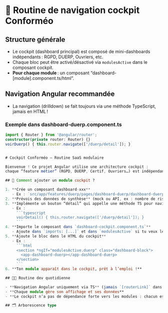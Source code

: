 # 🚦 Routine de navigation cockpit Conforméo

## Structure générale

- Le cockpit (dashboard principal) est composé de mini-dashboards indépendants : RGPD, DUERP, Ouvriers, etc.
- Chaque bloc peut être activé/désactivé via `modulesActive` dans le composant cockpit.
- **Pour chaque module** : un composant “dashboard-[module].component.ts/html”.

## Navigation Angular recommandée

- La navigation (drilldown) se fait toujours via une méthode TypeScript, jamais en HTML !

### Exemple dans dashboard-duerp.component.ts

```typescript
import { Router } from '@angular/router';
constructor(private router: Router) {}
voirDuerp() { this.router.navigate(['/duerp/detail']); }


# Cockpit Conforméo – Routine SaaS modulaire

Bienvenue ! Ce projet Angular utilise une architecture cockpit :  
chaque “feature métier” (RGPD, DUERP, Certif, Ouvriers…) est indépendante et branchable dans le cockpit principal.

## 🧩 Comment ajouter un module cockpit ?

1. **Crée un composant dashboard-xxx**
   - Ex : `src/app/features/duerp/pages/dashboard-duerp/dashboard-duerp.component.ts`
2. **Prévois des données de synthèse** (mock ou API, ex : nombre de risques, graphiques, alertes…)
3. **Implémente un bouton “détail” qui appelle une méthode TS pour naviguer**
   - Ex :  
     ```typescript
     voirDetail() { this.router.navigate(['/duerp/detail']); }
     ```
4. **Importe le composant dans `dashboard-cockpit.component.ts`**
   - Ajoute dans `imports: [...]` et dans `modulesActive` si tu veux le rendre activable/désactivable.
5. **Ajoute le bloc dans le HTML du cockpit**
   - Ex :  
     ```html
     <section *ngIf="modulesActive.duerp" class="dashboard-block">
       <app-dashboard-duerp></app-dashboard-duerp>
     </section>
     ```
6. **Ton module apparaît dans le cockpit, prêt à l’emploi !**

## 👨‍💻 Routine dev quotidienne

- **Navigation Angular uniquement via TS** (jamais `[routerLink]` dans le HTML cockpit)
- **Chaque module gère son affichage et ses données**
- **Le cockpit n’a pas de dépendance forte vers les modules : chacun est plug & play**

## 🗂️ Arborescence type

